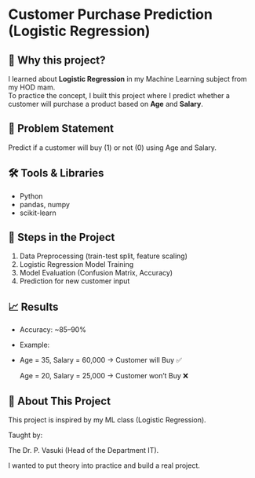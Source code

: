 # Customer Purchase Prediction (Logistic Regression)

## 🎯 Why this project?
I learned about **Logistic Regression** in my Machine Learning subject from my HOD mam.  
To practice the concept, I built this project where I predict whether a customer will purchase a product based on **Age** and **Salary**.

## 📌 Problem Statement
Predict if a customer will buy (1) or not (0) using Age and Salary.

## 🛠️ Tools & Libraries
- Python  
- pandas, numpy  
- scikit-learn  

## 🚀 Steps in the Project
1. Data Preprocessing (train-test split, feature scaling)  
2. Logistic Regression Model Training  
3. Model Evaluation (Confusion Matrix, Accuracy)  
4. Prediction for new customer input  

## 📈 Results
- Accuracy: ~85–90%  
- Example:
-  Age = 35, Salary = 60,000 → Customer will Buy ✅

   Age = 20, Salary = 25,000 → Customer won’t Buy ❌

## 🔗 About This Project
This project is inspired by my ML class (Logistic Regression).

Taught by:

The Dr. P. Vasuki (Head of the Department IT). 

I wanted to put theory into practice and build a real project.

